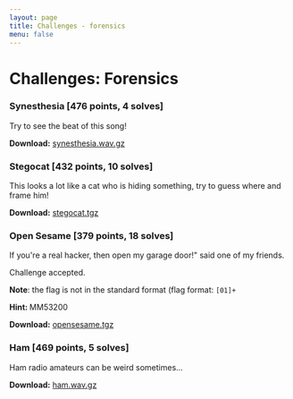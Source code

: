 ```yaml
---
layout: page
title: Challenges - forensics
menu: false
---
```


# Challenges: Forensics

### Synesthesia [476 points, 4 solves]

<p>Try to see the beat of this song!</p>

<b>Download:</b> [synesthesia.wav.gz](/files/synesthesia.4fc5735f2dd83a044d01e32fec83a589c3701d76a436d8e420df1917581747b9.wav.gz)

### Stegocat [432 points, 10 solves]

<p>This looks a lot like a cat who is hiding something, try to guess where and frame him!</p>

<b>Download:</b> [stegocat.tgz](/files/stegocat.07c869832e5d193d8ac00207869402914a32594d43606b1bd8bc7aa19b0db29d.tgz)

### Open Sesame [379 points, 18 solves]

<p>If you're a real hacker, then open my garage door!" said one of my friends.</p><p>Challenge accepted.</p><p><b>Note</b>: the flag is not in the standard format (flag format: <code>[01]+</code></p><p><b>Hint: </b>MM53200</p>

<b>Download:</b> [opensesame.tgz](/files/opensesame.b90191be621c1d82aaae2a839abcd17a65a8e795cf81b4f190aff7675db733d6.tgz)

### Ham [469 points, 5 solves]

<p>Ham radio amateurs can be weird sometimes...</p>

<b>Download:</b> [ham.wav.gz](/files/ham.0cce534f7217d793601fcce45a700bad5b077a91488f5f1e5a2eb5e16cce8f76.wav.gz)
